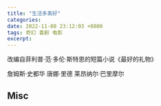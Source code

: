 ```yaml
---
title: "生活多美好"
categories: 
date: 2022-11-08 23:12:03 +0800
tags: 奇幻 喜剧 电影
excerpt: 
---
```


改编自菲利普·范·多伦·斯特恩的短篇小说《最好的礼物》


詹姆斯·史都华
唐娜·里德
莱昂纳尔·巴里摩尔





## Misc



